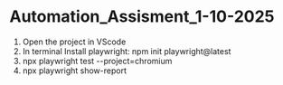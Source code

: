 # Automation_Assisment_1-10-2025

1. Open the project in VScode
2. In terminal Install playwright: npm init playwright@latest
3. npx playwright test --project=chromium
4. npx playwright show-report
